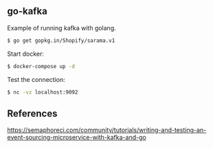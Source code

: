 
## go-kafka

Example of running kafka with golang.

```bash
$ go get gopkg.in/Shopify/sarama.v1
```

Start docker:
```bash
$ docker-compose up -d
```

Test the connection:
```bash
$ nc -vz localhost:9092
```

## References

https://semaphoreci.com/community/tutorials/writing-and-testing-an-event-sourcing-microservice-with-kafka-and-go
